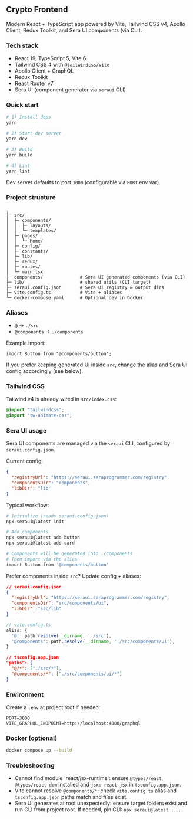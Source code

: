 ## Crypto Frontend

Modern React + TypeScript app powered by Vite, Tailwind CSS v4, Apollo Client, Redux Toolkit, and Sera UI components (via CLI).

### Tech stack

- React 19, TypeScript 5, Vite 6
- Tailwind CSS 4 with `@tailwindcss/vite`
- Apollo Client + GraphQL
- Redux Toolkit
- React Router v7
- Sera UI (component generator via `seraui` CLI)

### Quick start

```bash
# 1) Install deps
yarn

# 2) Start dev server
yarn dev

# 3) Build
yarn build

# 4) Lint
yarn lint
```

Dev server defaults to port `3000` (configurable via `PORT` env var).

### Project structure

```
.
├─ src/
│  ├─ components/
│  │  ├─ layouts/
│  │  └─ templates/
│  ├─ pages/
│  │  └─ Home/
│  ├─ config/
│  ├─ constants/
│  ├─ lib/
│  ├─ redux/
│  ├─ routes/
│  └─ main.tsx
├─ components/              # Sera UI generated components (via CLI)
├─ lib/                     # shared utils (CLI target)
├─ seraui.config.json       # Sera UI registry & output dirs
├─ vite.config.ts           # Vite + aliases
└─ docker-compose.yaml      # Optional dev in Docker
```

### Aliases

- `@` → `./src`
- `@components` → `./components`

Example import:

```tsx
import Button from "@components/button";
```

If you prefer keeping generated UI inside `src`, change the alias and Sera UI config accordingly (see below).

### Tailwind CSS

Tailwind v4 is already wired in `src/index.css`:

```css
@import "tailwindcss";
@import "tw-animate-css";
```

### Sera UI usage

Sera UI components are managed via the `seraui` CLI, configured by `seraui.config.json`.

Current config:

```json
{
  "registryUrl": "https://seraui.seraprogrammer.com/registry",
  "componentsDir": "components",
  "libDir": "lib"
}
```

Typical workflow:

```bash
# Initialize (reads seraui.config.json)
npx seraui@latest init

# Add components
npx seraui@latest add button
npx seraui@latest add card

# Components will be generated into ./components
# Then import via the alias
import Button from '@components/button'
```

Prefer components inside `src`? Update config + aliases:

```json
// seraui.config.json
{
  "registryUrl": "https://seraui.seraprogrammer.com/registry",
  "componentsDir": "src/components/ui",
  "libDir": "src/lib"
}
```

```ts
// vite.config.ts
alias: {
  '@': path.resolve(__dirname, './src'),
  '@components': path.resolve(__dirname, './src/components/ui'),
}
```

```json
// tsconfig.app.json
"paths": {
  "@/*": ["./src/*"],
  "@components/*": ["./src/components/ui/*"]
}
```

### Environment

Create a `.env` at project root if needed:

```env
PORT=3000
VITE_GRAPHQL_ENDPOINT=http://localhost:4000/graphql
```

### Docker (optional)

```bash
docker compose up --build
```

### Troubleshooting

- Cannot find module 'react/jsx-runtime': ensure `@types/react`, `@types/react-dom` installed and `jsx: react-jsx` in `tsconfig.app.json`.
- Vite cannot resolve `@components/*`: check `vite.config.ts` alias and `tsconfig.app.json` paths match and files exist.
- Sera UI generates at root unexpectedly: ensure target folders exist and run CLI from project root. If needed, pin CLI: `npx seraui@latest ...`.
